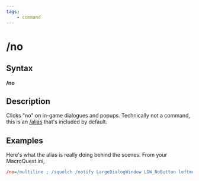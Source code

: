 ```yaml
---
tags:
    - command
---
```

# /no

## Syntax

**/no**

## Description

Clicks "no" on in-game dialogues and popups. Technically not a command, this is an [/alias](alias.md) that's included by default.

## Examples
Here's what the alias is really doing behind the scenes. From your MacroQuest.ini, 

```ini
/no=/multiline ; /squelch /notify LargeDialogWindow LDW_NoButton leftmouseup ; /squelch /notify ConfirmationDialogBox CD_No_Button leftmouseup ; /squelch /notify ConfirmationDialogBox CD_Cancel_Button leftmouseup ; /squelch /notify TradeWND TRDW_Cancel_Button leftmouseup ; /squelch /notify GiveWnd GVW_Cancel_Button leftmouseup ; /squelch /notify ProgressionSelectionWnd ProgressionTemplateSelectCancelButton leftmouseup ; /squelch /notify TaskSelectWnd TSEL_DeclineButton leftmouseup ; /squelch /notify RaidWindow RAID_DeclineButton leftmouseup
```

